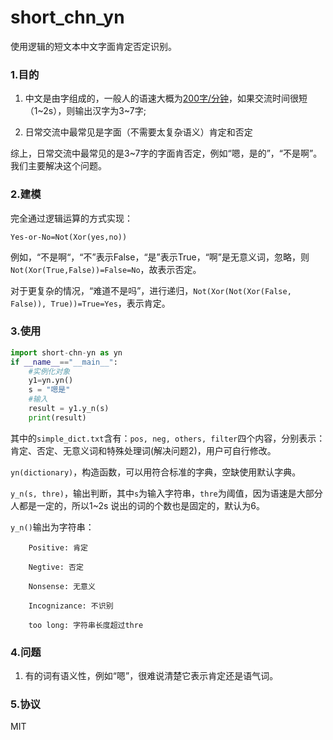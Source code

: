 # short_chn_yn
使用逻辑的短文本中文字面肯定否定识别。

### 1.目的

1. 中文是由字组成的，一般人的语速大概为[200字/分钟](https://dwz.cn/V7nIMYzq)，如果交流时间很短（1~2s），则输出汉字为3~7字;

2. 日常交流中最常见是字面（不需要太复杂语义）肯定和否定

综上，日常交流中最常见的是3~7字的字面肯否定，例如“嗯，是的”，“不是啊”。我们主要解决这个问题。

### 2.建模

完全通过逻辑运算的方式实现：

`Yes-or-No=Not(Xor(yes,no))`

例如，“不是啊“，“不”表示False，“是”表示True，“啊”是无意义词，忽略，则`Not(Xor(True,False))=False=No`，故表示否定。

对于更复杂的情况，“难道不是吗”，进行递归，`Not(Xor(Not(Xor(False, False)), True))=True=Yes`，表示肯定。


### 3.使用

```python
import short-chn-yn as yn
if __name__=="__main__":
    #实例化对象
    y1=yn.yn()
    s = "嗯是"
    #输入
    result = y1.y_n(s)
    print(result)
```

其中的`simple_dict.txt`含有：`pos, neg, others, filter`四个内容，分别表示：肯定、否定、无意义词和特殊处理词(解决问题2)，用户可自行修改。

`yn(dictionary)`，构造函数，可以用符合标准的字典，空缺使用默认字典。

`y_n(s, thre)`，输出判断，其中`s`为输入字符串，`thre`为阈值，因为语速是大部分人都是一定的，所以1~2s 说出的词的个数也是固定的，默认为6。

`y_n()`输出为字符串：

```
    Positive: 肯定

​    Negtive: 否定

​    Nonsense: 无意义

​    Incognizance: 不识别

​    too long: 字符串长度超过thre
```

### 4.问题

1. 有的词有语义性，例如“嗯”，很难说清楚它表示肯定还是语气词。


### 5.协议

MIT

